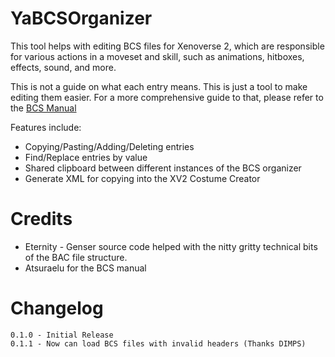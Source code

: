 # YaBCSOrganizer
This tool helps with editing BCS files for Xenoverse 2, which are responsible for various actions in a moveset and skill, such as animations, hitboxes, effects, sound, and more. 

This is not a guide on what each entry means.  This is just a tool to make editing them easier.  For a more comprehensive guide to that, please refer to the [BCS Manual](https://docs.google.com/document/d/18gaAbNCeJyTgizz5IvvXzjWcH9K5Q1wvUHTeWnp8M-E/edit#heading=h.v77lp7pp65pd)

Features include:
* Copying/Pasting/Adding/Deleting entries
* Find/Replace entries by value
* Shared clipboard between different instances of the BCS organizer
* Generate XML for copying into the XV2 Costume Creator

# Credits
* Eternity - Genser source code helped with the nitty gritty technical bits of the BAC file structure.
* Atsuraelu for the BCS manual

# Changelog
```
0.1.0 - Initial Release
0.1.1 - Now can load BCS files with invalid headers (Thanks DIMPS)
```

